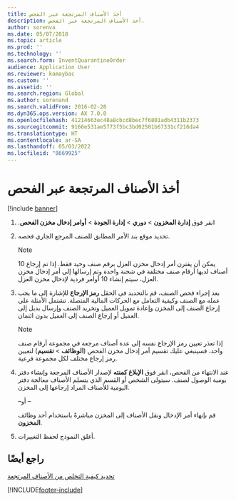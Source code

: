 ```yaml
---
title: أخذ الأصناف المرتجعة عبر الفحص
description: أخذ الأصناف المرتجعة عبر الفحص.
author: sorenva
ms.date: 05/07/2018
ms.topic: article
ms.prod: ''
ms.technology: ''
ms.search.form: InventQuarantineOrder
audience: Application User
ms.reviewer: kamaybac
ms.custom: ''
ms.assetid: ''
ms.search.region: Global
ms.author: sorenand
ms.search.validFrom: 2016-02-28
ms.dyn365.ops.version: AX 7.0.0
ms.openlocfilehash: 41214663ec48a8cbcd8bec7f6801adb4311b2373
ms.sourcegitcommit: 9166e531ae5773f5bc3bd02501b67331cf216da4
ms.translationtype: HT
ms.contentlocale: ar-SA
ms.lasthandoff: 05/03/2022
ms.locfileid: "8669925"
---
```

# <a name="take-returned-items-through-inspection"></a>أخذ الأصناف المرتجعة عبر الفحص 

[!include [banner](../includes/banner.md)]


1.  ‏‫انقر فوق **‏‫إدارة المخزون‬** \> **دوري** \> **إدارة الجودة** \>‏‫ **أوامر إدخال مخزن الفحص**.

2.  تحديد موقع بند الأمر المطابق للصنف المرجع الجاري فحصه.

    > [!NOTE]
    > <P>يمكن أن يقترن أمر إدخال مخزن العزل برقم صنف وحيد فقط. إذا تم إرجاع 10 أصناف لديها أرقام صنف مختلفة في شحنة واحدة وتم إرسالها إلى أمر إدخال مخزن العزل، سيتم إنشاء 10 أوامر فردية لإدخال مخزن العزل.</P>

3.  بعد إجراء فحص الصنف، قم بالتحديد في الحقل **رمز الإرجاع** للإشارة إلى ما يجب عمله مع الصنف وكيفية التعامل مع الحركات المالية المتصلة. تشتمل الأمثلة على إرجاع الصنف إلى المخزن وإعادة تمويل العميل وتخريد الصنف وإرسال بديل إلى العميل أو إرجاع الصنف إلى العميل بدون ائتمان.
    
    > [!NOTE]
    > <P>إذا تعذر تعيين رمز الإرجاع نفسه إلى عدة أصناف مرجعة في مجموعة أرقام صنف واحد، فسينبغي عليك تقسيم أمر إدخال مخزن الفحص‬ (<STRONG>الوظائف</STRONG> &gt; <STRONG>تقسيم</STRONG>) لتعيين رمز إرجاع مختلف لكل مجموعة فرعية.</P>


4.  عند الانتهاء من الفحص، انقر فوق **‏‫الإبلاغ كمنته‬** لإصدار الأصناف المرجعة وإنشاء دفتر يومية الوصول لصنف. سيتولى الشخص أو القسم الذي يتسلم الأصناف معالجة دفتر اليومية للأصناف المراد إرجاعها إلى المخزن.
    
    –أو –
    
    قم بإنهاء أمر الإدخال ونقل الأصناف إلى المخزن مباشرةً باستخدام أحد وظائف **المخزون**.

5.  أغلق النموذج لحفظ التغييرات.

## <a name="see-also"></a>راجع أيضًا

[تحديد كيفية التخلص من الأصناف المرتجعة](specify-how-to-dispose-of-returned-items.md)

  




[!INCLUDE[footer-include](../../includes/footer-banner.md)]